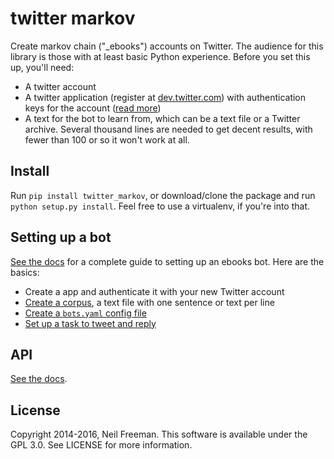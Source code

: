 twitter markov
==============

Create markov chain ("_ebooks") accounts on Twitter.
The audience for this library is those with at least basic Python experience. Before you set this up, you'll need:
* A twitter account
* A twitter application (register at [dev.twitter.com](http://dev.twitter.com)) with authentication keys for the account ([read more](https://dev.twitter.com/oauth))
* A text for the bot to learn from, which can be a text file or a Twitter archive. Several thousand lines are needed to get decent results, with fewer than 100 or so it won't work at all.

## Install

Run `pip install twitter_markov`, or download/clone the package and run `python setup.py install`. Feel free to use a virtualenv, if you're into that.

## Setting up a bot

[See the docs](http://pythonhosted.org/twitter_markov) for a complete guide to setting up an ebooks bot. Here are the basics:

* Create a app and authenticate it with your new Twitter account
* [Create a corpus](http://pythonhosted.org/twitter_markov/corpus.html), a text file with one sentence or text per line
* [Create a `bots.yaml` config file](http://pythonhosted.org/twitter_markov/config.html)
* [Set up a task to tweet and reply](http://pythonhosted.org/twitter_markov/tweet.html)

## API

[See the docs](http://pythonhosted.org/twitter_markov/api.html).

## License

Copyright 2014-2016, Neil Freeman. This software is available under the GPL 3.0. See LICENSE for more information.